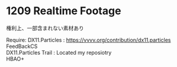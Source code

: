 # 1209 Realtime Footage
権利上、一部含まれない素材あり  
  
Require:
DX11.Particles : https://vvvv.org/contribution/dx11.particles  
FeedBackCS  
DX11.Particles Trail : Located my reposiotry  
HBAO+
